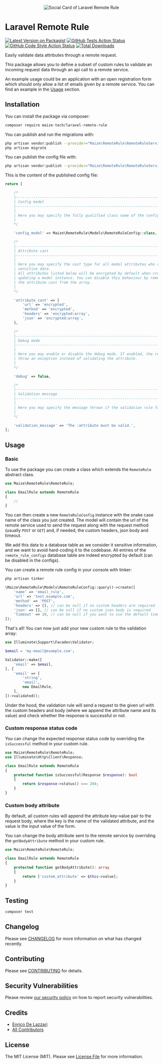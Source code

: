 <p align="center"><img src="/art/socialcard.png" alt="Social Card of Laravel Remote Rule"></p>

# Laravel Remote Rule

[![Latest Version on Packagist](https://img.shields.io/packagist/v/maize-tech/laravel-remote-rule.svg?style=flat-square)](https://packagist.org/packages/maize-tech/laravel-remote-rule)
[![GitHub Tests Action Status](https://img.shields.io/github/workflow/status/maize-tech/laravel-remote-rule/run-tests?label=tests)](https://github.com/maize-tech/laravel-remote-rule/actions?query=workflow%3Arun-tests+branch%3Amain)
[![GitHub Code Style Action Status](https://img.shields.io/github/workflow/status/maize-tech/laravel-remote-rule/Check%20&%20fix%20styling?label=code%20style)](https://github.com/maize-tech/laravel-remote-rule/actions?query=workflow%3A"Check+%26+fix+styling"+branch%3Amain)
[![Total Downloads](https://img.shields.io/packagist/dt/maize-tech/laravel-remote-rule.svg?style=flat-square)](https://packagist.org/packages/maize-tech/laravel-remote-rule)

Easily validate data attributes through a remote request.

This package allows you to define a subset of custom rules to validate an incoming request data through an api call to a remote service.

An example usage could be an application with an open registration form which should only allow a list of emails given by a remote service.
You can find an example in the [Usage](#usage) section.

## Installation

You can install the package via composer:

```bash
composer require maize-tech/laravel-remote-rule
```

You can publish and run the migrations with:

```bash
php artisan vendor:publish --provider="Maize\RemoteRule\RemoteRuleServiceProvider" --tag="remote-rule-migrations"
php artisan migrate
```

You can publish the config file with:
```bash
php artisan vendor:publish --provider="Maize\RemoteRule\RemoteRuleServiceProvider" --tag="remote-rule-config"
```

This is the content of the published config file:

```php
return [

    /*
    |--------------------------------------------------------------------------
    | Config model
    |--------------------------------------------------------------------------
    |
    | Here you may specify the fully qualified class name of the config model.
    |
    */

    'config_model' => Maize\RemoteRule\Models\RemoteRuleConfig::class,

    /*
    |--------------------------------------------------------------------------
    | Attribute cast
    |--------------------------------------------------------------------------
    |
    | Here you may specify the cast type for all model attributes who contain
    | sensitive data.
    | All attributes listed below will be encrypted by default when creating or
    | updating a model instance. You can disable this behaviour by removing
    | the attribute cast from the array.
    |
    */

    'attribute_cast' => [
        'url' => 'encrypted',
        'method' => 'encrypted',
        'headers' => 'encrypted:array',
        'json' => 'encrypted:array',
    ],

    /*
    |--------------------------------------------------------------------------
    | Debug mode
    |--------------------------------------------------------------------------
    |
    | Here you may enable or disable the debug mode. If enabled, the rule will
    | throw an exception instead of validating the attribute.
    |
    */

    'debug' => false,

    /*
    |--------------------------------------------------------------------------
    | Validation message
    |--------------------------------------------------------------------------
    |
    | Here you may specify the message thrown if the validation rule fails.
    |
    */

    'validation_message' => 'The :attribute must be valid.',
];
```

## Usage

### Basic

To use the package you can create a class which extends the `RemoteRule` abstract class.

```php
use Maize\RemoteRule\RemoteRule;

class EmailRule extends RemoteRule
{
    //
}
```

You can then create a new `RemoteRuleConfig` instance with the snake case name of the class you just created.
The model will contain the url of the remote service used to send the request along with the request method (usually `POST` or `GET`) and, if needed, the custom headers, json body and timeout.

We add this data to a database table as we consider it sensitive information, and we want to avoid hard-coding it to the codebase.
All entries of the `remote_rule_configs` database table are indeed encrypted by default (can be disabled in the configs).

You can create a remote rule config in your console with tinker:

```bash
php artisan tinker
```

```php
\Maize\RemoteRule\Models\RemoteRuleConfig::query()->create([
    'name' => 'email_rule',
    'url' => 'test.example.com',
    'method' => 'POST',
    'headers' => [], // can be null if no custom headers are required
    'json' => [], // can be null if no custom json body is required
    'timeout' => 10, // can be null if you want to use the default timeout
]);
```

That's all! You can now just add your new custom rule to the validation array:

```php
use Illuminate\Support\Facades\Validator;

$email = 'my-email@example.com';

Validator::make([
    'email' => $email,
], [
    'email' => [
        'string',
        'email',
        new EmailRule,
    ],
])->validated(); 
```

Under the hood, the validation rule will send a request to the given url with the custom headers and body (where we append the attribute name and its value) and check whether the response is successful or not.

### Custom response status code

You can change the expected response status code by overriding the `isSuccessful` method in your custom rule.

```php
use Maize\RemoteRule\RemoteRule;
use Illuminate\Http\Client\Response;

class EmailRule extends RemoteRule
{
    protected function isSuccessful(Response $response): bool
    {
        return $response->status() === 204;
    }
}
```

### Custom body attribute

By default, all custom rules will append the attribute key-value pair to the request body, where the key is the name of the validated attribute, and the value is the input value of the form.

You can change the body attribute sent to the remote service by overriding the `getBodyAttribute` method in your custom rule.

```php
use Maize\RemoteRule\RemoteRule;

class EmailRule extends RemoteRule
{
    protected function getBodyAttribute(): array
    {
        return ['custom_attribute' => $this->value];
    }
}
```

## Testing

```bash
composer test
```

## Changelog

Please see [CHANGELOG](CHANGELOG.md) for more information on what has changed recently.

## Contributing

Please see [CONTRIBUTING](.github/CONTRIBUTING.md) for details.

## Security Vulnerabilities

Please review [our security policy](../../security/policy) on how to report security vulnerabilities.

## Credits

- [Enrico De Lazzari](https://github.com/enricodelazzari)
- [All Contributors](../../contributors)

## License

The MIT License (MIT). Please see [License File](LICENSE.md) for more information.
